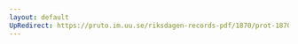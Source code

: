 ```yaml
---
layout: default
UpRedirect: https://pruto.im.uu.se/riksdagen-records-pdf/1870/prot-1870--ak--312.pdf
---
```

